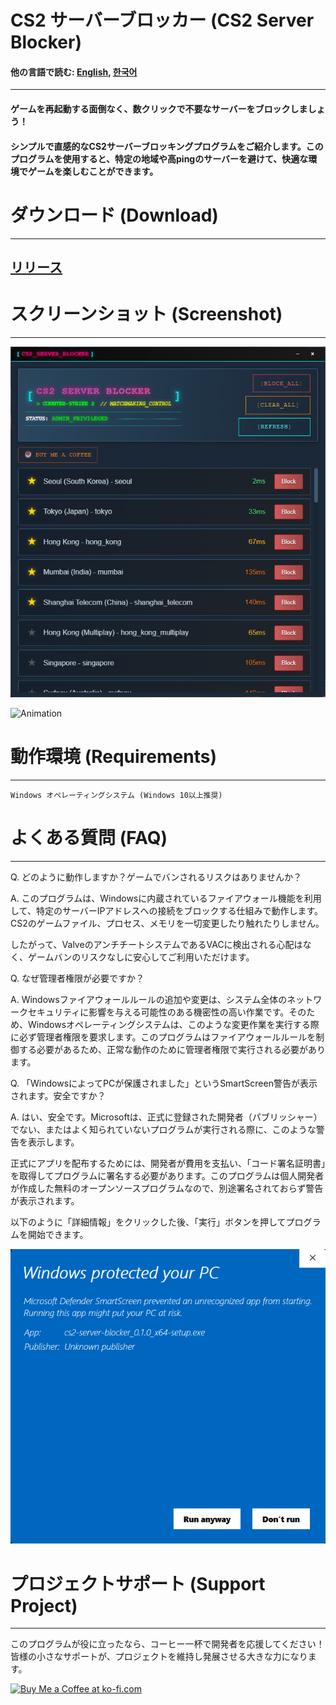 # CS2 サーバーブロッカー (CS2 Server Blocker)

#### 他の言語で読む: [English](README.md), [한국어](README_KR.md)

--- 

#### ゲームを再起動する面倒なく、数クリックで不要なサーバーをブロックしましょう！

#### シンプルで直感的なCS2サーバーブロッキングプログラムをご紹介します。このプログラムを使用すると、特定の地域や高pingのサーバーを避けて、快適な環境でゲームを楽しむことができます。

# ダウンロード (Download)

---

## [リリース](https://github.com/devsepnine/cs2-server-blocker-p/releases)

# スクリーンショット (Screenshot)

---

![スクリーンショット](assets/main.png)

![Animation](assets/animation.gif)



# 動作環境 (Requirements)

---

    Windows オペレーティングシステム (Windows 10以上推奨)

# よくある質問 (FAQ)

---

Q. どのように動作しますか？ゲームでバンされるリスクはありませんか？

A. このプログラムは、Windowsに内蔵されているファイアウォール機能を利用して、特定のサーバーIPアドレスへの接続をブロックする仕組みで動作します。CS2のゲームファイル、プロセス、メモリを一切変更したり触れたりしません。

したがって、ValveのアンチチートシステムであるVACに検出される心配はなく、ゲームバンのリスクなしに安心してご利用いただけます。

Q. なぜ管理者権限が必要ですか？

A. Windowsファイアウォールルールの追加や変更は、システム全体のネットワークセキュリティに影響を与える可能性のある機密性の高い作業です。そのため、Windowsオペレーティングシステムは、このような変更作業を実行する際に必ず管理者権限を要求します。このプログラムはファイアウォールルールを制御する必要があるため、正常な動作のために管理者権限で実行される必要があります。

Q. 「WindowsによってPCが保護されました」というSmartScreen警告が表示されます。安全ですか？

A. はい、安全です。Microsoftは、正式に登録された開発者（パブリッシャー）でない、またはよく知られていないプログラムが実行される際に、このような警告を表示します。

正式にアプリを配布するためには、開発者が費用を支払い、「コード署名証明書」を取得してプログラムに署名する必要があります。このプログラムは個人開発者が作成した無料のオープンソースプログラムなので、別途署名されておらず警告が表示されます。

以下のように「詳細情報」をクリックした後、「実行」ボタンを押してプログラムを開始できます。

![image](assets/smart_screen.png)

# プロジェクトサポート (Support Project)

---

このプログラムが役に立ったなら、コーヒー一杯で開発者を応援してください！皆様の小さなサポートが、プロジェクトを維持し発展させる大きな力になります。

<a href='https://ko-fi.com/J3J61J1D3M' target='_blank'><img height='36' style='border:0px;height:36px;' src='https://storage.ko-fi.com/cdn/kofi6.png?v=6' border='0' alt='Buy Me a Coffee at ko-fi.com' /></a>
